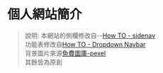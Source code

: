 # 個人網站簡介
> 說明: 本網站的側欄修改自--[How TO - sidenav](https://www.w3schools.com/howto/tryit.asp?filename=tryhow_js_sidenav)   
功能表修改自[How TO - Dropdown Navbar](https://www.w3schools.com/howto/tryit.asp?filename=tryhow_js_sidenav)    
背景圖片來源[免費圖庫-pexel](https://www.pexels.com/zh-tw/)  
其餘皆為原創  